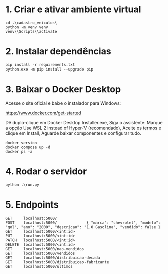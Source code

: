 # 1. Criar e ativar ambiente virtual
```
cd .\cadastro_veiculos\
python -m venv venv
venv\\Scripts\\activate
```
# 2. Instalar dependências
```
pip install -r requirements.txt
python.exe -m pip install --upgrade pip
```
# 3. Baixar o Docker Desktop
Acesse o site oficial e baixe o instalador para Windows:

https://www.docker.com/get-started

Dê duplo-clique em Docker Desktop Installer.exe, Siga o assistente: Marque a opção Use WSL 2 instead of Hyper-V (recomendado), Aceite os termos e clique em Install, Aguarde baixar componentes e configurar tudo.

```
docker version
docker compose up -d
docker ps -a
```
# 4. Rodar o servidor
```
python .\run.py
```

# 5. Endpoints
```
GET     localhost:5000/
POST    localhost:5000/             { "marca": "chevrolet", "modelo": "gol", "ano": "2000", "descricao": "1.0 Gasolina", "vendido": false }
GET     localhost:5000/<int:id>
PUT     localhost:5000/<int:id>
PATCH   localhost:5000/<int:id>
DELETE  localhost:5000/<int:id>
GET     localhost:5000/nao-vendidos
GET     localhost:5000/vendidos
GET     localhost:5000/distribuicao-decada
GET     localhost:5000/distribuicao-fabricante
GET     localhost:5000/ultimos
```
